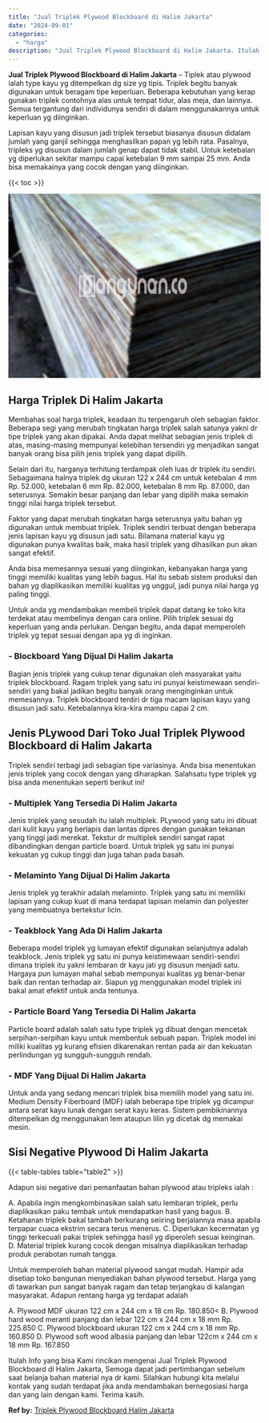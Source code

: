 ```yaml
---
title: "Jual Triplek Plywood Blockboard di Halim Jakarta"
date: "2024-09-01"
categories: 
  - "harga"
description: "Jual Triplek Plywood Blockboard di Halim Jakarta. Itulah Info yang bisa Kami rincikan mengenai Jual Triplek Plywood Blockboard di Halim Jakarta, Semoga dapat..."
---
```


**Jual Triplek Plywood Blockboard di Halim Jakarta** – Tiplek atau plywood ialah type kayu yg ditempelkan dg size yg tipis. Triplek begitu banyak digunakan untuk beragam tipe keperluan. Beberapa kebutuhan yang kerap gunakan triplek contohnya alas untuk tempat tidur, alas meja, dan lainnya. Semua tergantung dari individunya sendiri di dalam menggunakannya untuk keperluan yg diinginkan.

Lapisan kayu yang disusun jadi triplek tersebut biasanya disusun didalam jumlah yang ganjil sehingga menghasilkan papan yg lebih rata. Pasalnya, tripleks yg disusun dalam jumlah genap dapat tidak stabil. Untuk ketebalan yg diperlukan sekitar mampu capai ketebalan 9 mm sampai 25 mm. Anda bisa memakainya yang cocok dengan yang diinginkan.

{{< toc >}}

![Jual Triplek Plywood Blockboard di Halim Jakarta](/images/jual-triplek-murah-40.png)

## Harga Triplek Di Halim Jakarta

Membahas soal harga triplek, keadaan itu terpengaruh oleh sebagian faktor. Beberapa segi yang merubah tingkatan harga triplek salah satunya yakni dr tipe triplek yang akan dipakai. Anda dapat melihat sebagian jenis triplek di atas, masing-masing mempunyai kelebihan tersendiri yg menjadikan sangat banyak orang bisa pilih jenis triplek yang dapat dipilih.

Selain dari itu, harganya terhitung terdampak oleh luas dr triplek itu sendiri. Sebagaimana halnya triplek dg ukuran 122 x 244 cm untuk ketebalan 4 mm Rp. 52.000, ketebalan 6 mm Rp. 82.000, ketebalan 8 mm Rp. 87.000, dan seterusnya. Semakin besar panjang dan lebar yang dipilih maka semakin tinggi nilai harga triplek tersebut.

Faktor yang dapat merubah tingkatan harga seterusnya yaitu bahan yg digunakan untuk membuat triplek. Triplek sendiri terbuat dengan beberapa jenis lapisan kayu yg disusun jadi satu. Bilamana material kayu yg digunakan punya kwalitas baik, maka hasil triplek yang dihasilkan pun akan sangat efektif.

Anda bisa memesannya sesuai yang diinginkan, kebanyakan harga yang tinggi memiliki kualitas yang lebih bagus. Hal itu sebab sistem produksi dan bahan yg diaplikasikan memiliki kualitas yg unggul, jadi punya nilai harga yg paling tinggi.

Untuk anda yg mendambakan membeli triplek dapat datang ke toko kita terdekat atau membelinya dengan cara online. Pilih triplek sesuai dg keperluan yang anda perlukan. Dengan begitu, anda dapat memperoleh triplek yg tepat sesuai dengan apa yg di inginkan.

### \- Blockboard Yang Dijual Di Halim Jakarta

Bagian jenis triplek yang cukup tenar digunakan oleh masyarakat yaitu triplek blockboard. Ragam triplek yang satu ini punyai keistimewaan sendiri-sendiri yang bakal jadikan begitu banyak orang menginginkan untuk memesannya. Triplek blockboard terdiri dr tiga macam lapisan kayu yang disusun jadi satu. Ketebalannya kira-kira mampu capai 2 cm.

## Jenis PLywood Dari Toko Jual Triplek Plywood Blockboard di Halim Jakarta

Triplek sendiri terbagi jadi sebagian tipe variasinya. Anda bisa menentukan jenis triplek yang cocok dengan yang diharapkan. Salahsatu type triplek yg bisa anda menentukan seperti berikut ini!

### \- Multiplek Yang Tersedia Di Halim Jakarta

Jenis triplek yang sesudah itu ialah multiplek. PLywood yang satu ini dibuat dari kulit kayu yang berlapis dan lantas dipres dengan gunakan tekanan yang tinggi jadi merekat. Tekstur dr multiplek sendiri sangat rapat dibandingkan dengan particle board. Untuk triplek yg satu ini punyai kekuatan yg cukup tinggi dan juga tahan pada basah.

### \- Melaminto Yang Dijual Di Halim Jakarta

Jenis triplek yg terakhir adalah melaminto. Triplek yang satu ini memiliki lapisan yang cukup kuat di mana terdapat lapisan melamin dan polyester yang membuatnya bertekstur licin.

### \- Teakblock Yang Ada Di Halim Jakarta

Beberapa model triplek yg lumayan efektif digunakan selanjutnya adalah teakblock. Jenis triplek yg satu ini punya keistimewaan sendiri-sendiri dimana triplek itu yakni lembaran dr kayu jati yg disusun menjadi satu. Hargaya pun lumayan mahal sebab mempunyai kualitas yg benar-benar baik dan rentan terhadap air. Siapun yg menggunakan model triplek ini bakal amat efektif untuk anda tentunya.

### \- Particle Board Yang Tersedia Di Halim Jakarta

Particle board adalah salah satu type triplek yg dibuat dengan mencetak serpihan-serpihan kayu untuk membentuk sebuah papan. Triplek model ini miliki kualitas yg kurang efisien dikarenakan rentan pada air dan kekuatan perlindungan yg sungguh-sungguh rendah.

### \- MDF Yang Dijual Di Halim Jakarta

Untuk anda yang sedang mencari triplek bisa memilih model yang satu ini. Medium Density Fiberboard (MDF) ialah beberapa tipe triplek yg dicampur antara serat kayu lunak dengan serat kayu keras. Sistem pembikinannya ditempelkan dg menggunakan lem ataupun lilin yg dicetak dg memakai mesin.

## Sisi Negative Plywood Di Halim Jakarta

{{< table-tables table="table2" >}}

Adapun sisi negative dari pemanfaatan bahan plywood atau tripleks ialah :

A. Apabila ingin mengkombinasikan salah satu lembaran triplek, perlu diaplikasikan paku tembak untuk mendapatkan hasil yang bagus. B. Ketahanan triplek bakal tambah berkurang seiiring berjalannya masa apabila terpapar cuaca ekstrim secara terus menerus. C. Diperlukan kecermatan yg tinggi terkecuali pakai triplek sehingga hasil yg diperoleh sesuai keinginan. D. Material triplek kurang cocok dengan misalnya diaplikasikan terhadap produk perabotan rumah tangga.

Untuk memperoleh bahan material plywood sangat mudah. Hampir ada disetiap toko bangunan menyediakan bahan plywood tersebut. Harga yang di tawarkan pun sangat banyak ragam dan tetap terjangkau di kalangan masyarakat. Adapun rentang harga yg terdapat adalah

A. Plywood MDF ukuran 122 cm x 244 cm x 18 cm Rp. 180.850< B. Plywood hard wood meranti panjang dan lebar 122 cm x 244 cm x 18 mm Rp. 225.850 C. Plywood blockboard ukuran 122 cm x 244 cm x 18 mm Rp. 160.850 D. Plywood soft wood albasia panjang dan lebar 122cm x 244 cm x 18 mm Rp. 167.850

Itulah Info yang bisa Kami rincikan mengenai Jual Triplek Plywood Blockboard di Halim Jakarta, Semoga dapat jadi pertimbangan sebelum saat belanja bahan material nya dr kami. Silahkan hubungi kita melalui kontak yang sudah terdapat jika anda mendambakan bernegosiasi harga dan yang lain dengan kami. Terima kasih.

**Ref by:** [Triplek Plywood Blockboard Halim Jakarta](https://id.wikipedia.org/wiki/Triplek)
